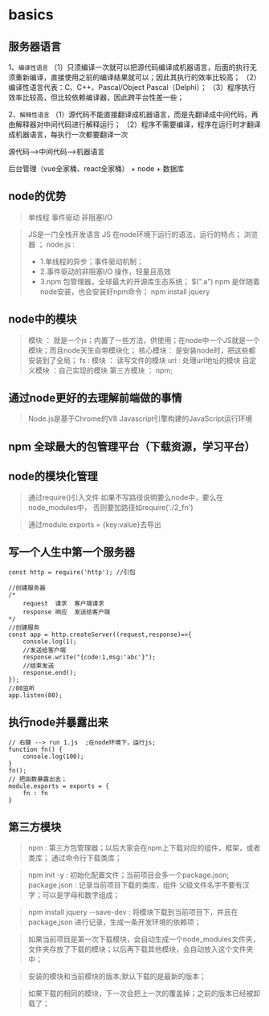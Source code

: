 # basics

## 服务器语言
1、`编译性语言`
（1）只须编译一次就可以把源代码编译成机器语言，后面的执行无须重新编译，直接使用之前的编译结果就可以；因此其执行的效率比较高；
（2）编译性语言代表：C、C++、Pascal/Object Pascal（Delphi）；
（3）程序执行效率比较高，但比较依赖编译器，因此跨平台性差一些；

2、`解释性语言`
（1）源代码不能直接翻译成机器语言，而是先翻译成中间代码，再由解释器对中间代码进行解释运行；
（2）程序不需要编译，程序在运行时才翻译成机器语言，每执行一次都要翻译一次

源代码—>中间代码—>机器语言

后台管理（vue全家桶、react全家桶） + node + 数据库

## node的优势
 > 单线程
 > 事件驱动
 > 非阻塞I/O

 > JS是一门全栈开发语言
 > JS 在node环境下运行的语法，运行的特点；
 > 浏览器 ；
 > node.js :
 > - 1.单线程的异步；事件驱动机制；
 > - 2.事件驱动的非阻塞I/O 操作，轻量且高效
 > - 3.npm 包管理器，全球最大的开源库生态系统；
 >  $(".a")
 > npm 是伴随着node安装，也会安装好npm命令；
 > npm install jquery

## node中的模块
  > 模块  ： 就是一个js；内置了一些方法，供使用；在node中一个JS就是一个模块；而且node天生自带模块化；
  > 核心模块： 是安装node时，把这些都安装到了全局；
  > fs : 模块 ： 读写文件的模块  url  : 处理url地址的模块
  > 自定义模块 ：自己实现的模块
  > 第三方模块 ： npm;

## 通过node更好的去理解前端做的事情
 > Node.js是基于Chrome的V8 Javascript引擎构建的JavaScript运行环境
 
##  npm 全球最大的包管理平台（下载资源，学习平台）

## node的模块化管理
> 通过require()引入文件 如果不写路径说明要么node中，要么在node_modules中，
  否则要加路径如require('./2_fn')

> 通过module.exports = {key:value}去导出

## 写一个人生中第一个服务器
```
const http = require('http'); //引包

//创建服务器
/*
    request  请求  客户端请求
    response 响应  发送给客户端
*/
//创建服务
const app = http.createServer((request,response)=>{
    console.log(1);
    //发送给客户端
    response.write("{code:1,msg:'abc'}");
    //结束发送
    response.end();
});
//80监听
app.listen(80);
```

## 执行node并暴露出来
```
// 右键 --> run 1.js  ;在node环境下，运行js;
function fn() {
    console.log(100);
}
fn();
// 把函数暴露出去；
module.exports = exports = {
    fn : fn
}
```
## 第三方模块
> npm  : 第三方包管理器；以后大家会在npm上下载对应的组件，框架，或者类库；
> 通过命令行下载类库；

> npm  init  -y : 初始化配置文件；当前项目会多一个package.json;
> package.json : 记录当前项目下载的类库，组件
> 父级文件名字不要有汉字；可以是字母和数字组成；

> npm  install  jquery --save-dev : 将模块下载到当前项目下，并且在package,json 进行记录，生成一条开发环境的依赖项；

> 如果当前项目是第一次下载模块，会自动生成一个node_modules文件夹，文件夹存放了下载的模块；以后再下载其他模块，会自动放入这个文件夹中；

> 安装的模块和当前模块的版本;默认下载的是最新的版本；

> 如果下载的相同的模块，下一次会把上一次的覆盖掉；之前的版本已经被卸载了；